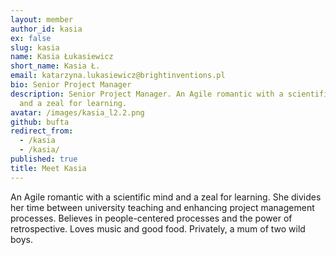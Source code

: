 ```yaml
---
layout: member
author_id: kasia
ex: false
slug: kasia
name: Kasia Łukasiewicz
short_name: Kasia Ł.
email: katarzyna.lukasiewicz@brightinventions.pl
bio: Senior Project Manager
description: Senior Project Manager. An Agile romantic with a scientific mind
  and a zeal for learning.
avatar: /images/kasia_l2.2.png
github: bufta
redirect_from:
  - /kasia
  - /kasia/
published: true
title: Meet Kasia
---
```


An Agile romantic with a scientific mind and a zeal for learning. She divides her time between university teaching and enhancing project management processes. Believes in people-centered processes and the power of retrospective. Loves music and good food. Privately, a mum of two wild boys.

